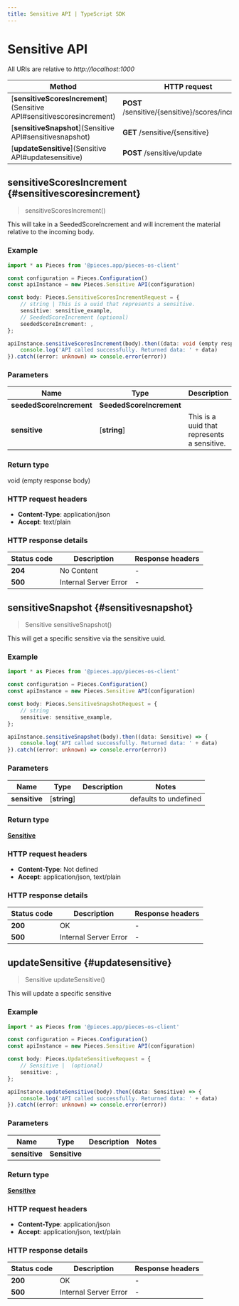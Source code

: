 ```yaml
---
title: Sensitive API | TypeScript SDK
---
```


# Sensitive API

All URIs are relative to *http://localhost:1000*

Method | HTTP request | Description
------------- | ------------- | -------------
[**sensitiveScoresIncrement**](Sensitive API#sensitivescoresincrement) | **POST** /sensitive/\{sensitive\}/scores/increment | \'/sensitive/\{sensitive\}/scores/increment\' [POST]
[**sensitiveSnapshot**](Sensitive API#sensitivesnapshot) | **GET** /sensitive/\{sensitive\} | /sensitive/\{sensitive\} [GET]
[**updateSensitive**](Sensitive API#updatesensitive) | **POST** /sensitive/update | /sensitive/update [POST]


## **sensitiveScoresIncrement** {#sensitivescoresincrement}
> sensitiveScoresIncrement()

This will take in a SeededScoreIncrement and will increment the material relative to the incoming body.

### Example

```typescript
import * as Pieces from '@pieces.app/pieces-os-client'

const configuration = Pieces.Configuration()
const apiInstance = new Pieces.Sensitive API(configuration)

const body: Pieces.SensitiveScoresIncrementRequest = {
    // string | This is a uuid that represents a sensitive.
    sensitive: sensitive_example,
    // SeededScoreIncrement (optional)
    seededScoreIncrement: ,
};

apiInstance.sensitiveScoresIncrement(body).then((data: void (empty response body)) => {
    console.log('API called successfully. Returned data: ' + data)
}).catch((error: unknown) => console.error(error))
```

### Parameters

Name | Type | Description  | Notes
------------- | ------------- | ------------- | -------------
 **seededScoreIncrement** | **SeededScoreIncrement**|  |
 **sensitive** | [**string**] | This is a uuid that represents a sensitive. | defaults to undefined


### Return type

void (empty response body)

### HTTP request headers

- **Content-Type**: application/json
- **Accept**: text/plain


### HTTP response details
| Status code | Description | Response headers
|-------------|-------------|------------------
**204** | No Content |  -  |
**500** | Internal Server Error |  -  |

## **sensitiveSnapshot** {#sensitivesnapshot}
> Sensitive sensitiveSnapshot()

This will get a specific sensitive via the sensitive uuid.

### Example

```typescript
import * as Pieces from '@pieces.app/pieces-os-client'

const configuration = Pieces.Configuration()
const apiInstance = new Pieces.Sensitive API(configuration)

const body: Pieces.SensitiveSnapshotRequest = {
    // string
    sensitive: sensitive_example,
};

apiInstance.sensitiveSnapshot(body).then((data: Sensitive) => {
    console.log('API called successfully. Returned data: ' + data)
}).catch((error: unknown) => console.error(error))
```

### Parameters

Name | Type | Description  | Notes
------------- | ------------- | ------------- | -------------
 **sensitive** | [**string**] |  | defaults to undefined


### Return type

[**Sensitive**](../models/Sensitive)

### HTTP request headers

- **Content-Type**: Not defined
- **Accept**: application/json, text/plain


### HTTP response details
| Status code | Description | Response headers
|-------------|-------------|------------------
**200** | OK |  -  |
**500** | Internal Server Error |  -  |

## **updateSensitive** {#updatesensitive}
> Sensitive updateSensitive()

This will update a specific sensitive

### Example

```typescript
import * as Pieces from '@pieces.app/pieces-os-client'

const configuration = Pieces.Configuration()
const apiInstance = new Pieces.Sensitive API(configuration)

const body: Pieces.UpdateSensitiveRequest = {
    // Sensitive |  (optional)
    sensitive: ,
};

apiInstance.updateSensitive(body).then((data: Sensitive) => {
    console.log('API called successfully. Returned data: ' + data)
}).catch((error: unknown) => console.error(error))
```

### Parameters

Name | Type | Description  | Notes
------------- | ------------- | ------------- | -------------
 **sensitive** | **Sensitive**|  |


### Return type

[**Sensitive**](../models/Sensitive)

### HTTP request headers

- **Content-Type**: application/json
- **Accept**: application/json, text/plain


### HTTP response details
| Status code | Description | Response headers
|-------------|-------------|------------------
**200** | OK |  -  |
**500** | Internal Server Error |  -  |


